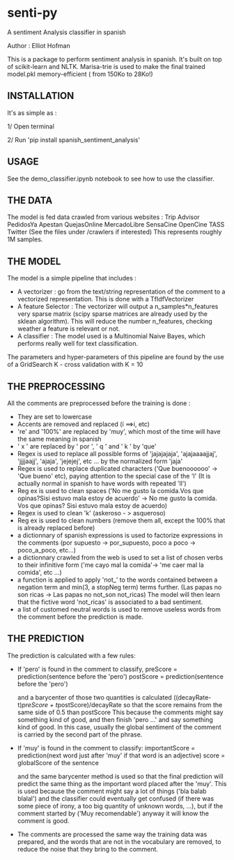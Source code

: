 # senti-py
A sentiment Analysis classifier in spanish

Author : Elliot Hofman

This is a package to perform sentiment analysis in spanish.
It's built on top of scikit-learn and NLTK.
Marisa-trie is used to make the final trained model.pkl memory-efficient ( from 150Ko to 28Ko!)

## INSTALLATION

It's as simple as : 

1/ Open terminal

2/ Run 'pip install spanish_sentiment_analysis'

## USAGE

See the demo_classifier.ipynb notebook to see how to use the classifier.


## THE DATA

The model is fed data crawled from various websites : 
Trip Advisor
PedidosYa
Apestan
QuejasOnline
MercadoLibre
SensaCine
OpenCine
TASS
Twitter
(See the files under /crawlers if interested)
This represents roughly 1M samples.

## THE MODEL

The model is a simple pipeline that includes : 

- A vectorizer : go from the text/string representation of the comment to a vectorized representation.
				This is done with a TfIdfVectorizer
- A feature Selector : The vectorizer will output a n_samples*n_features very sparse matrix (scipy sparse 					matrices are already used by the sklean algorithm). This will reduce the number n_features, 				checking weather a feature is relevant or not.
- A classifier : The model used is a Multinomial Naive Bayes, which performs really well for text 
				classification.

The parameters and hyper-parameters of this pipeline are found by the use of a GridSearch K - cross validation with K = 10

## THE PREPROCESSING

All the comments are preprocessed before the training is done :
- They are set to lowercase
- Accents are removed and replaced (í ==>i, etc)
- 're' and '100%' are replaced by 'muy', which most of the time will have the same meaning in spanish
- ' x ' are replaced by ' por ', ' q ' and ' k ' by 'que'
- Regex is used to replace all possible forms of 'jajajajaja', 'ajajaaaajjaj', 'jjjjaajj', 'ajaja', 'jejejej', etc ...  by the normalized form 'jaja'
- Regex is used to replace duplicated characters ('Que buenoooooo' -> 'Que bueno' etc), paying attention to the special case of the 'l' (It is actually normal in spanish to have words with repeated 'll')
- Reg ex is used to clean spaces ('No me gusto la comida.Vos que opinas?Sisi estuvo mala estoy de acuerdo' -> No me gusto la comida. Vos que opinas? Sisi estuvo mala estoy de acuerdo)
- Regex is used to clean 'k' (askeroso - > asqueroso)
- Reg ex is used to clean numbers (remove them all, except the 100% that is already replaced before)
- a dictionnary of spanish expressions is used to factorize expressions in the comments (por supuesto -> por_supuesto, poco a poco -> poco_a_poco, etc...)
- a dictionnary crawled from the web is used to set a list of chosen verbs to their infinitive form
('me cayo mal la comida'-> 'me caer mal la comida', etc ...)
- a function is applied to apply 'not_' to the words contained between a negation term and min(3, a stopNeg term) terms further. (Las papas no son ricas -> Las papas no not_son not_ricas) 
	The model will then learn that the fictive word 'not_ricas' is associated to a bad sentiment.
- a list of customed neutral words is used to remove useless words from the comment before the prediction is made.

## THE PREDICTION

The prediction is calculated with a few rules:
- If 'pero' is found in the comment to classify,
	preScore = prediction(sentence before the 'pero')
	postScore = prediction(sentence before the 'pero')

	and a barycenter of those two quantities is calculated ((decayRate-t)*preScore + t*postScore)/decayRate
	so that the score remains from the same side of 0.5 than postScore
	This because the comments might say something kind of good, and then finish 'pero ...' and say something kind of good. In this case, usually the global sentiment of the comment is carried by the second part of the phrase.
- If 'muy' is found in the comment to classify:
	importantScore = prediction(next word just after 'muy' if that word is an adjective)
	score = globalScore of the sentence

	and the same barycenter method is used so that the final prediction will predict the same thing as the important word placed after the 'muy'.
	This is used because the comment might say a lot of things ('bla balab blalal') and the classifier could eventually get confused (if there was some piece of irony, a too big quantity of unknown words, ...), but if the comment started by ('Muy recomendable') anyway it will know the comment is good.
- The comments are processed the same way the training data was prepared, and the words that are not in the vocabulary are removed, to reduce the noise that they bring to the comment.



